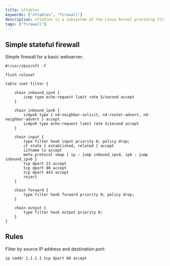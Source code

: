 ```yaml
---
title: nftables
keywords: ["nftables", "firewall"]
description: nftables is a subsystem of the Linux kernel providing filtering and classification of network packets/datagrams/frames.
tags: ["firewall"]
---
```


## Simple stateful firewall

Simple firewall for a basic webserver.

```
#!/usr/sbin/nft -f

flush ruleset

table inet filter {

	chain inbound_ipv4 {
		icmp type echo-request limit rate 5/second accept
	}

	chain inbound_ipv6 {
		icmpv6 type { nd-neighbor-solicit, nd-router-advert, nd-neighbor-advert } accept
		icmpv6 type echo-request limit rate 5/second accept
	}

	chain input {
		type filter hook input priority 0; policy drop;
		ct state { established, related } accept
		iifname lo accept
		meta protocol vmap { ip : jump inbound_ipv4, ip6 : jump inbound_ipv6 }
		tcp dport 22 accept
        tcp dport 80 accept
        tcp dport 443 accept
		reject
	}

	chain forward {
		type filter hook forward priority 0; policy drop;
	}

	chain output {
		type filter hook output priority 0;
	}
}
```

## Rules

Filter by source IP address and destination port:
```
ip saddr 1.1.1.1 tcp dport 80 accept
```